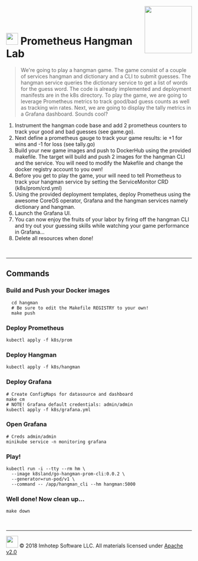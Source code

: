 <img src="../assets/k8sland.png" align="right" width="auto" height="128"/>

<br/>
<br/>


# <img src="../assets/lab.png" width="32" height="auto"/> Prometheus Hangman Lab

> We're going to play a hangman game. The game consist of a couple of
> services hangman and dictionary and a CLI to submit guesses. The hangman
> service queries the dictionary service to get a list of words for the guess
> word. The code is already implemented and deployment manifests are in the k8s
> directory. To play the game, we are going to leverage Prometheus metrics to
> track good/bad guess counts as well as tracking win rates. Next, we are going
> to display the tally metrics in a Grafana dashboard. Sounds cool?

1. Instrument the hangman code base and add 2 prometheus counters to track your
   good and bad guesses (see game.go).
2. Next define a prometheus gauge to track your game results:
   ie +1 for wins and -1 for loss (see tally.go)
3. Build your new game images and push to DockerHub using the provided makefile.
   The target will build and push 2 images for the hangman CLI and the service.
   You will need to modify the Makefile and change the docker registry account to
   you own!
4. Before you get to play the game, your will need to tell Prometheus to
   track your hangman service by setting the ServiceMonitor CRD (k8s/prom/crd.yml)
5. Using the provided deployment templates, deploy Prometheus using the awesome
   CoreOS operator, Grafana and the hangman services namely dictionary and hangman.
6. Launch the Grafana UI.
7. You can now enjoy the fruits of your labor by firing off the hangman CLI and
   try out your guessing skills while watching your game performance in Grafana...
8. Delete all resources when done!

<br/>

---
## Commands

### Build and Push your Docker images

```shell
  cd hangman
  # Be sure to edit the Makefile REGISTRY to your own!
  make push
```

### Deploy Prometheus

```shell
kubectl apply -f k8s/prom
```

### Deploy Hangman

```shell
kubectl apply -f k8s/hangman
```

### Deploy Grafana

```shell
# Create ConfigMaps for datasource and dashboard
make cm
# NOTE! Grafana default credentials: admin/admin
kubectl apply -f k8s/grafana.yml
```

### Open Grafana

  ```shell
  # Creds admin/admin
  minikube service -n monitoring grafana
  ```

### Play!

```shell
kubectl run -i --tty --rm hm \
  --image k8sland/go-hangman-prom-cli:0.0.2 \
  --generator=run-pod/v1 \
  --command -- /app/hangman_cli --hm hangman:5000
```

### Well done! Now clean up...

```shell
make down
```

<br/>

---
<img src="../assets/imhotep_logo.png" width="32" height="auto"/> © 2018 Imhotep Software LLC.
All materials licensed under [Apache v2.0](http://www.apache.org/licenses/LICENSE-2.0)
